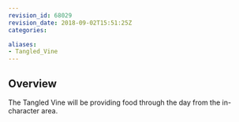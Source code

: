 ```yaml
---
revision_id: 68029
revision_date: 2018-09-02T15:51:25Z
categories:

aliases:
- Tangled_Vine
---
```


## Overview
The Tangled Vine will be providing food through the day from the in-character area.
